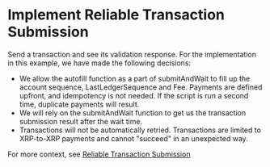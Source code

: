 # Implement Reliable Transaction Submission

Send a transaction and see its validation response. For the implementation in this example, we have made the following decisions:

- We allow the autofill function as a part of submitAndWait to fill up the account sequence, LastLedgerSequence and Fee. Payments are defined upfront, and idempotency is not needed. If the script is run a second time, duplicate payments will result.
- We will rely on the submitAndWait function to get us the transaction submission result after the wait time.
- Transactions will not be automatically retried. Transactions are limited to XRP-to-XRP payments and cannot "succeed" in an unexpected way.

For more context, see [Reliable Transaction Submission](https://xrpl.org/reliable-transaction-submission.html)
